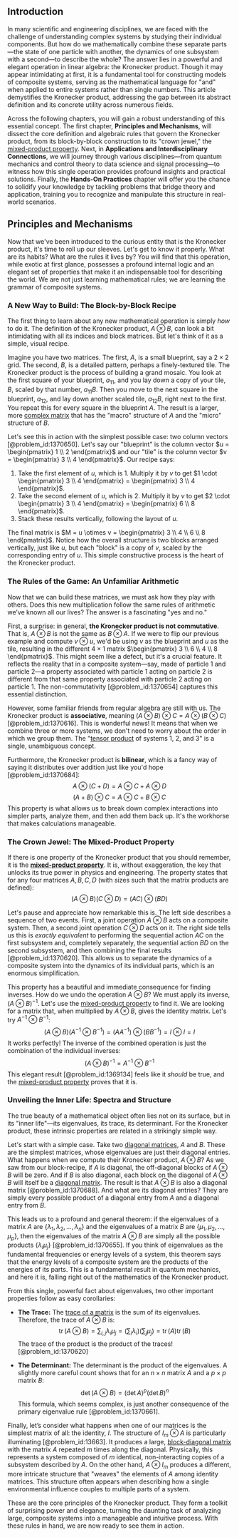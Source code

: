 ## Introduction
In many scientific and engineering disciplines, we are faced with the challenge of understanding complex systems by studying their individual components. But how do we mathematically combine these separate parts—the state of one particle with another, the dynamics of one subsystem with a second—to describe the whole? The answer lies in a powerful and elegant operation in linear algebra: the Kronecker product. Though it may appear intimidating at first, it is a fundamental tool for constructing models of composite systems, serving as the mathematical language for "and" when applied to entire systems rather than single numbers. This article demystifies the Kronecker product, addressing the gap between its abstract definition and its concrete utility across numerous fields.

Across the following chapters, you will gain a robust understanding of this essential concept. The first chapter, **Principles and Mechanisms**, will dissect the core definition and algebraic rules that govern the Kronecker product, from its block-by-block construction to its "crown jewel," the [mixed-product property](@article_id:149212). Next, in **Applications and Interdisciplinary Connections**, we will journey through various disciplines—from quantum mechanics and control theory to data science and signal processing—to witness how this single operation provides profound insights and practical solutions. Finally, the **Hands-On Practices** chapter will offer you the chance to solidify your knowledge by tackling problems that bridge theory and application, training you to recognize and manipulate this structure in real-world scenarios.

## Principles and Mechanisms

Now that we've been introduced to the curious entity that is the Kronecker product, it's time to roll up our sleeves. Let's get to know it properly. What are its habits? What are the rules it lives by? You will find that this operation, while exotic at first glance, possesses a profound internal logic and an elegant set of properties that make it an indispensable tool for describing the world. We are not just learning mathematical rules; we are learning the grammar of composite systems.

### A New Way to Build: The Block-by-Block Recipe

The first thing to learn about any new mathematical operation is simply *how* to do it. The definition of the Kronecker product, $A \otimes B$, can look a bit intimidating with all its indices and block matrices. But let's think of it as a simple, visual recipe.

Imagine you have two matrices. The first, $A$, is a small blueprint, say a $2 \times 2$ grid. The second, $B$, is a detailed pattern, perhaps a finely-textured tile. The Kronecker product is the process of building a grand mosaic. You look at the first square of your blueprint, $a_{11}$, and you lay down a copy of your tile, $B$, scaled by that number, $a_{11}B$. Then you move to the next square in the blueprint, $a_{12}$, and lay down another scaled tile, $a_{12}B$, right next to the first. You repeat this for every square in the blueprint $A$. The result is a larger, more [complex matrix](@article_id:194462) that has the "macro" structure of $A$ and the "micro" structure of $B$.

Let's see this in action with the simplest possible case: two column vectors [@problem_id:1370650]. Let's say our "blueprint" is the column vector $u = \begin{pmatrix} 1 \\ 2 \end{pmatrix}$ and our "tile" is the column vector $v = \begin{pmatrix} 3 \\ 4 \end{pmatrix}$. Our recipe says:
1.  Take the first element of $u$, which is $1$. Multiply it by $v$ to get $1 \cdot \begin{pmatrix} 3 \\ 4 \end{pmatrix} = \begin{pmatrix} 3 \\ 4 \end{pmatrix}$.
2.  Take the second element of $u$, which is $2$. Multiply it by $v$ to get $2 \cdot \begin{pmatrix} 3 \\ 4 \end{pmatrix} = \begin{pmatrix} 6 \\ 8 \end{pmatrix}$.
3.  Stack these results vertically, following the layout of $u$.

The final matrix is $M = u \otimes v = \begin{pmatrix} 3 \\ 4 \\ 6 \\ 8 \end{pmatrix}$. Notice how the overall structure is two blocks arranged vertically, just like $u$, but each "block" is a copy of $v$, scaled by the corresponding entry of $u$. This simple constructive process is the heart of the Kronecker product.

### The Rules of the Game: An Unfamiliar Arithmetic

Now that we can build these matrices, we must ask how they play with others. Does this new multiplication follow the same rules of arithmetic we’ve known all our lives? The answer is a fascinating "yes and no."

First, a surprise: in general, **the Kronecker product is not commutative**. That is, $A \otimes B$ is not the same as $B \otimes A$. If we were to flip our previous example and compute $v \otimes u$, we'd be using $v$ as the blueprint and $u$ as the tile, resulting in the different $4 \times 1$ matrix $\begin{pmatrix} 3 \\ 6 \\ 4 \\ 8 \end{pmatrix}$. This might seem like a defect, but it's a crucial feature. It reflects the reality that in a composite system—say, made of particle 1 and particle 2—a property associated with particle 1 acting on particle 2 is different from that same property associated with particle 2 acting on particle 1. The non-commutativity [@problem_id:1370654] captures this essential distinction.

However, some familiar friends from regular algebra are still with us. The Kronecker product is **associative**, meaning $(A \otimes B) \otimes C = A \otimes (B \otimes C)$ [@problem_id:1370616]. This is wonderful news! It means that when we combine three or more systems, we don't need to worry about the order in which we group them. The "[tensor product](@article_id:140200) of systems 1, 2, and 3" is a single, unambiguous concept.

Furthermore, the Kronecker product is **bilinear**, which is a fancy way of saying it distributes over addition just like you'd hope [@problem_id:1370684]:
$$ A \otimes (C + D) = A \otimes C + A \otimes D $$
$$ (A + B) \otimes C = A \otimes C + B \otimes C $$
This property is what allows us to break down complex interactions into simpler parts, analyze them, and then add them back up. It's the workhorse that makes calculations manageable.

### The Crown Jewel: The Mixed-Product Property

If there is one property of the Kronecker product that you should remember, it is the **[mixed-product property](@article_id:149212)**. It is, without exaggeration, the key that unlocks its true power in physics and engineering. The property states that for any four matrices $A, B, C, D$ (with sizes such that the matrix products are defined):
$$ (A \otimes B)(C \otimes D) = (AC) \otimes (BD) $$

Let's pause and appreciate how remarkable this is. The left side describes a sequence of two events. First, a joint operation $A \otimes B$ acts on a composite system. Then, a second joint operation $C \otimes D$ acts on it. The right side tells us this is *exactly equivalent* to performing the sequential action $AC$ on the first subsystem and, completely separately, the sequential action $BD$ on the second subsystem, and then combining the final results [@problem_id:1370620]. This allows us to separate the dynamics of a composite system into the dynamics of its individual parts, which is an enormous simplification.

This property has a beautiful and immediate consequence for finding inverses. How do we undo the operation $A \otimes B$? We must apply its inverse, $(A \otimes B)^{-1}$. Let's use the [mixed-product property](@article_id:149212) to find it. We are looking for a matrix that, when multiplied by $A \otimes B$, gives the identity matrix. Let's try $A^{-1} \otimes B^{-1}$:
$$ (A \otimes B)(A^{-1} \otimes B^{-1}) = (A A^{-1}) \otimes (B B^{-1}) = I \otimes I = I $$
It works perfectly! The inverse of the combined operation is just the combination of the individual inverses:
$$ (A \otimes B)^{-1} = A^{-1} \otimes B^{-1} $$
This elegant result [@problem_id:1369134] feels like it *should* be true, and the [mixed-product property](@article_id:149212) proves that it is.

### Unveiling the Inner Life: Spectra and Structure

The true beauty of a mathematical object often lies not on its surface, but in its "inner life"—its eigenvalues, its trace, its determinant. For the Kronecker product, these intrinsic properties are related in a strikingly simple way.

Let's start with a simple case. Take two [diagonal matrices](@article_id:148734), $A$ and $B$. These are the simplest matrices, whose eigenvalues are just their diagonal entries. What happens when we compute their Kronecker product, $A \otimes B$? As we saw from our block-recipe, if $A$ is diagonal, the off-diagonal blocks of $A \otimes B$ will be zero. And if $B$ is also diagonal, each block on the diagonal of $A \otimes B$ will itself be a [diagonal matrix](@article_id:637288). The result is that $A \otimes B$ is also a diagonal matrix [@problem_id:1370688]. And what are its diagonal entries? They are simply every possible product of a diagonal entry from $A$ and a diagonal entry from $B$.

This leads us to a profound and general theorem: if the eigenvalues of a matrix $A$ are $\{ \lambda_1, \lambda_2, \ldots, \lambda_n \}$ and the eigenvalues of a matrix $B$ are $\{ \mu_1, \mu_2, \ldots, \mu_p \}$, then the eigenvalues of the matrix $A \otimes B$ are simply all the possible products $\{ \lambda_i \mu_j \}$ [@problem_id:1370655]. If you think of eigenvalues as the fundamental frequencies or energy levels of a system, this theorem says that the energy levels of a composite system are the products of the energies of its parts. This is a fundamental result in quantum mechanics, and here it is, falling right out of the mathematics of the Kronecker product.

From this single, powerful fact about eigenvalues, two other important properties follow as easy corollaries:

-   **The Trace:** The [trace of a matrix](@article_id:139200) is the sum of its eigenvalues. Therefore, the trace of $A \otimes B$ is:
    $$ \operatorname{tr}(A \otimes B) = \sum_{i,j} \lambda_i \mu_j = \left( \sum_i \lambda_i \right) \left( \sum_j \mu_j \right) = \operatorname{tr}(A) \operatorname{tr}(B) $$
    The trace of the product is the product of the traces! [@problem_id:1370620]

-   **The Determinant:** The determinant is the product of the eigenvalues. A slightly more careful count shows that for an $n \times n$ matrix $A$ and a $p \times p$ matrix $B$:
    $$ \det(A \otimes B) = (\det A)^p (\det B)^n $$
    This formula, which seems complex, is just another consequence of the primary eigenvalue rule [@problem_id:1370661].

Finally, let’s consider what happens when one of our matrices is the simplest matrix of all: the identity, $I$. The structure of $I_m \otimes A$ is particularly illuminating [@problem_id:13663]. It produces a large, [block-diagonal matrix](@article_id:145036) with the matrix $A$ repeated $m$ times along the diagonal. Physically, this represents a system composed of $m$ identical, non-interacting copies of a subsystem described by $A$. On the other hand, $A \otimes I_m$ produces a different, more intricate structure that "weaves" the elements of $A$ among identity matrices. This structure often appears when describing how a single environmental influence couples to multiple parts of a system.

These are the core principles of the Kronecker product. They form a toolkit of surprising power and elegance, turning the daunting task of analyzing large, composite systems into a manageable and intuitive process. With these rules in hand, we are now ready to see them in action.